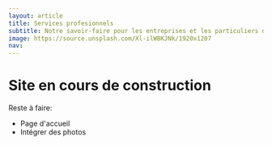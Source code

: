 ```yaml
---
layout: article
title: Services profesionnels
subtitle: Notre savoir-faire pour les entreprises et les particuliers dans toute la France
image: https://source.unsplash.com/Xl-ilWBKJNk/1920x1207
nav:
---
```


# Site en cours de construction

Reste à faire:
- Page d'accueil
- Intégrer des photos